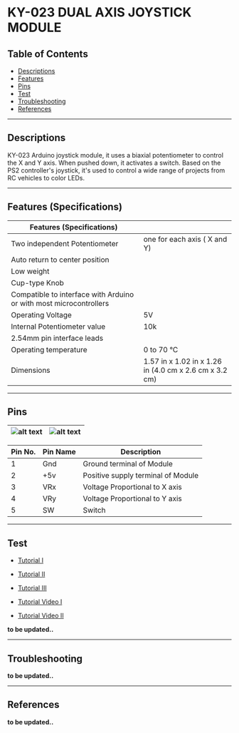 # KY-023 DUAL AXIS JOYSTICK MODULE

## Table of Contents

-   [Descriptions](#descriptions)
-   [Features](#features)
-   [Pins](#pins)
-   [Test](#test-code)
-   [Troubleshooting](#troubleshooting)
-   [References](#references)

---

## Descriptions

KY-023 Arduino joystick module, it uses a biaxial potentiometer to control the X and Y axis. When pushed down, it activates a switch. Based on the PS2 controller's joystick, it's used to control a wide range of projects from RC vehicles to color LEDs.

---

## Features (Specifications)

| Features (Specifications)                                          |                                                        |
| ------------------------------------------------------------------ | ------------------------------------------------------ |
| Two independent Potentiometer                                      | one for each axis ( X and Y)                           |
| Auto return to center position                                     |                                                        |
| Low weight                                                         |                                                        |
| Cup-type Knob                                                      |                                                        |
| Compatible to interface with Arduino or with most microcontrollers |                                                        |
| Operating Voltage                                                  | 5V                                                     |
| Internal Potentiometer value                                       | 10k                                                    |
| 2.54mm pin interface leads                                         |
| Operating temperature                                              | 0 to 70 °C                                             |
| Dimensions                                                         | 1.57 in x 1.02 in x 1.26 in (4.0 cm x 2.6 cm x 3.2 cm) |

---

## Pins

| ![alt text](https://bit.ly/3sDnnSc 'Joystick') | ![alt text](https://bit.ly/2Pk46Xv 'Joystick') |
| ---------------------------------------------- | ---------------------------------------------- |

| Pin No. | Pin Name | Description                        |
| ------- | -------- | ---------------------------------- |
| 1       | Gnd      | Ground terminal of Module          |
| 2       | +5v      | Positive supply terminal of Module |
| 3       | VRx      | Voltage Proportional to X axis     |
| 4       | VRy      | Voltage Proportional to Y axis     |
| 5       | SW       | Switch                             |

---

## Test

-   [Tutorial I](http://bit.ly/Dual-Axis-Joystick-Module)
-   [Tutorial II](https://bit.ly/31z1veQ)
-   [Tutorial III](https://bit.ly/3cBDOc9)

-   [Tutorial Video I](https://youtu.be/qDq7vm-7Xs4)
-   [Tutorial Video II](https://youtu.be/-h_FQR-KcAY)

**to be updated..**

---

## Troubleshooting

**to be updated..**

---

## References

**to be updated..**
